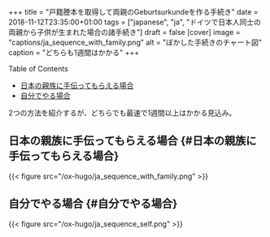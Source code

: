 +++
title = "戸籍謄本を取得して両親のGeburtsurkundeを作る手続き"
date = 2018-11-12T23:35:00+01:00
tags = ["japanese", "ja", "ドイツで日本人同士の両親から子供が生まれた場合の諸手続き"]
draft = false
[cover]
  image = "captions/ja_sequence_with_family.png"
  alt = "ぼかした手続きのチャート図"
  caption = "どちらも1週間はかかる"
+++

<div class="ox-hugo-toc toc">
<div></div>

<div class="heading">Table of Contents</div>

- [日本の親族に手伝ってもらえる場合](#日本の親族に手伝ってもらえる場合)
- [自分でやる場合](#自分でやる場合)

</div>
<!--endtoc-->

2つの方法を紹介するが、どちらでも最速で1週間以上はかかる見込み。


## 日本の親族に手伝ってもらえる場合 {#日本の親族に手伝ってもらえる場合}

{{< figure src="/ox-hugo/ja_sequence_with_family.png" >}}


## 自分でやる場合 {#自分でやる場合}

{{< figure src="/ox-hugo/ja_sequence_self.png" >}}
